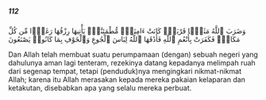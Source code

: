 ##### 112

<span class="ayah">وَضَرَبَ ٱللَّهُ مَثَلًۭا قَرْيَةًۭ كَانَتْ ءَامِنَةًۭ مُّطْمَئِنَّةًۭ يَأْتِيهَا رِزْقُهَا رَغَدًۭا مِّن كُلِّ مَكَانٍۢ فَكَفَرَتْ بِأَنْعُمِ ٱللَّهِ فَأَذَٰقَهَا ٱللَّهُ لِبَاسَ ٱلْجُوعِ وَٱلْخَوْفِ بِمَا كَانُوا۟ يَصْنَعُونَ</span>

<span class="ayah_translation">Dan Allah telah membuat suatu perumpamaan (dengan) sebuah negeri yang dahulunya aman lagi tenteram, rezekinya datang kepadanya melimpah ruah dari segenap tempat, tetapi (penduduk)nya mengingkari nikmat-nikmat Allah; karena itu Allah merasakan kepada mereka pakaian kelaparan dan ketakutan, disebabkan apa yang selalu mereka perbuat.</span>
